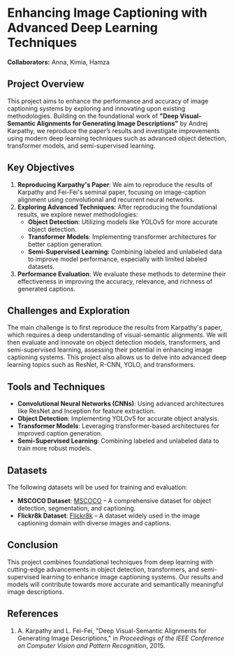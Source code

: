 # Enhancing Image Captioning with Advanced Deep Learning Techniques

**Collaborators:** Anna, Kimia, Hamza  

## Project Overview
This project aims to enhance the performance and accuracy of image captioning systems by exploring and innovating upon existing methodologies. Building on the foundational work of **"Deep Visual-Semantic Alignments for Generating Image Descriptions"** by Andrej Karpathy, we reproduce the paper’s results and investigate improvements using modern deep learning techniques such as advanced object detection, transformer models, and semi-supervised learning.

## Key Objectives
1. **Reproducing Karpathy's Paper**: We aim to reproduce the results of Karpathy and Fei-Fei's seminal paper, focusing on image-caption alignment using convolutional and recurrent neural networks.
2. **Exploring Advanced Techniques**: After reproducing the foundational results, we explore newer methodologies:
   - **Object Detection**: Utilizing models like YOLOv5 for more accurate object detection.
   - **Transformer Models**: Implementing transformer architectures for better caption generation.
   - **Semi-Supervised Learning**: Combining labeled and unlabeled data to improve model performance, especially with limited labeled datasets.
3. **Performance Evaluation**: We evaluate these methods to determine their effectiveness in improving the accuracy, relevance, and richness of generated captions.

## Challenges and Exploration
The main challenge is to first reproduce the results from Karpathy's paper, which requires a deep understanding of visual-semantic alignments. We will then evaluate and innovate on object detection models, transformers, and semi-supervised learning, assessing their potential in enhancing image captioning systems. This project also allows us to delve into advanced deep learning topics such as ResNet, R-CNN, YOLO, and transformers.

## Tools and Techniques
- **Convolutional Neural Networks (CNNs)**: Using advanced architectures like ResNet and Inception for feature extraction.
- **Object Detection**: Implementing YOLOv5 for accurate object analysis.
- **Transformer Models**: Leveraging transformer-based architectures for improved caption generation.
- **Semi-Supervised Learning**: Combining labeled and unlabeled data to train more robust models.

## Datasets
The following datasets will be used for training and evaluation:
- **MSCOCO Dataset**: [MSCOCO](https://cocodataset.org) – A comprehensive dataset for object detection, segmentation, and captioning.
- **Flickr8k Dataset**: [Flickr8k](https://www.kaggle.com/datasets/adityajn105/flickr8k) – A dataset widely used in the image captioning domain with diverse images and captions.

## Conclusion
This project combines foundational techniques from deep learning with cutting-edge advancements in object detection, transformers, and semi-supervised learning to enhance image captioning systems. Our results and models will contribute towards more accurate and semantically meaningful image descriptions.

## References
1. A. Karpathy and L. Fei-Fei, "Deep Visual-Semantic Alignments for Generating Image Descriptions," in *Proceedings of the IEEE Conference on Computer Vision and Pattern Recognition*, 2015.

